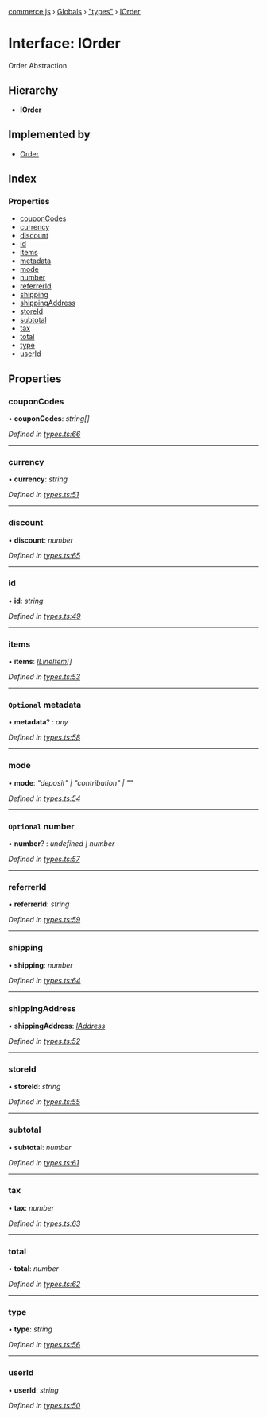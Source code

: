 [commerce.js](../README.md) › [Globals](../globals.md) › ["types"](../modules/_types_.md) › [IOrder](_types_.iorder.md)

# Interface: IOrder

Order Abstraction

## Hierarchy

* **IOrder**

## Implemented by

* [Order](../classes/_order_.order.md)

## Index

### Properties

* [couponCodes](_types_.iorder.md#couponcodes)
* [currency](_types_.iorder.md#currency)
* [discount](_types_.iorder.md#discount)
* [id](_types_.iorder.md#id)
* [items](_types_.iorder.md#items)
* [metadata](_types_.iorder.md#optional-metadata)
* [mode](_types_.iorder.md#mode)
* [number](_types_.iorder.md#optional-number)
* [referrerId](_types_.iorder.md#referrerid)
* [shipping](_types_.iorder.md#shipping)
* [shippingAddress](_types_.iorder.md#shippingaddress)
* [storeId](_types_.iorder.md#storeid)
* [subtotal](_types_.iorder.md#subtotal)
* [tax](_types_.iorder.md#tax)
* [total](_types_.iorder.md#total)
* [type](_types_.iorder.md#type)
* [userId](_types_.iorder.md#userid)

## Properties

###  couponCodes

• **couponCodes**: *string[]*

*Defined in [types.ts:66](https://github.com/shopjs/commerce.js/blob/c368654/src/types.ts#L66)*

___

###  currency

• **currency**: *string*

*Defined in [types.ts:51](https://github.com/shopjs/commerce.js/blob/c368654/src/types.ts#L51)*

___

###  discount

• **discount**: *number*

*Defined in [types.ts:65](https://github.com/shopjs/commerce.js/blob/c368654/src/types.ts#L65)*

___

###  id

• **id**: *string*

*Defined in [types.ts:49](https://github.com/shopjs/commerce.js/blob/c368654/src/types.ts#L49)*

___

###  items

• **items**: *[ILineItem](_types_.ilineitem.md)[]*

*Defined in [types.ts:53](https://github.com/shopjs/commerce.js/blob/c368654/src/types.ts#L53)*

___

### `Optional` metadata

• **metadata**? : *any*

*Defined in [types.ts:58](https://github.com/shopjs/commerce.js/blob/c368654/src/types.ts#L58)*

___

###  mode

• **mode**: *"deposit" | "contribution" | ""*

*Defined in [types.ts:54](https://github.com/shopjs/commerce.js/blob/c368654/src/types.ts#L54)*

___

### `Optional` number

• **number**? : *undefined | number*

*Defined in [types.ts:57](https://github.com/shopjs/commerce.js/blob/c368654/src/types.ts#L57)*

___

###  referrerId

• **referrerId**: *string*

*Defined in [types.ts:59](https://github.com/shopjs/commerce.js/blob/c368654/src/types.ts#L59)*

___

###  shipping

• **shipping**: *number*

*Defined in [types.ts:64](https://github.com/shopjs/commerce.js/blob/c368654/src/types.ts#L64)*

___

###  shippingAddress

• **shippingAddress**: *[IAddress](_types_.iaddress.md)*

*Defined in [types.ts:52](https://github.com/shopjs/commerce.js/blob/c368654/src/types.ts#L52)*

___

###  storeId

• **storeId**: *string*

*Defined in [types.ts:55](https://github.com/shopjs/commerce.js/blob/c368654/src/types.ts#L55)*

___

###  subtotal

• **subtotal**: *number*

*Defined in [types.ts:61](https://github.com/shopjs/commerce.js/blob/c368654/src/types.ts#L61)*

___

###  tax

• **tax**: *number*

*Defined in [types.ts:63](https://github.com/shopjs/commerce.js/blob/c368654/src/types.ts#L63)*

___

###  total

• **total**: *number*

*Defined in [types.ts:62](https://github.com/shopjs/commerce.js/blob/c368654/src/types.ts#L62)*

___

###  type

• **type**: *string*

*Defined in [types.ts:56](https://github.com/shopjs/commerce.js/blob/c368654/src/types.ts#L56)*

___

###  userId

• **userId**: *string*

*Defined in [types.ts:50](https://github.com/shopjs/commerce.js/blob/c368654/src/types.ts#L50)*
